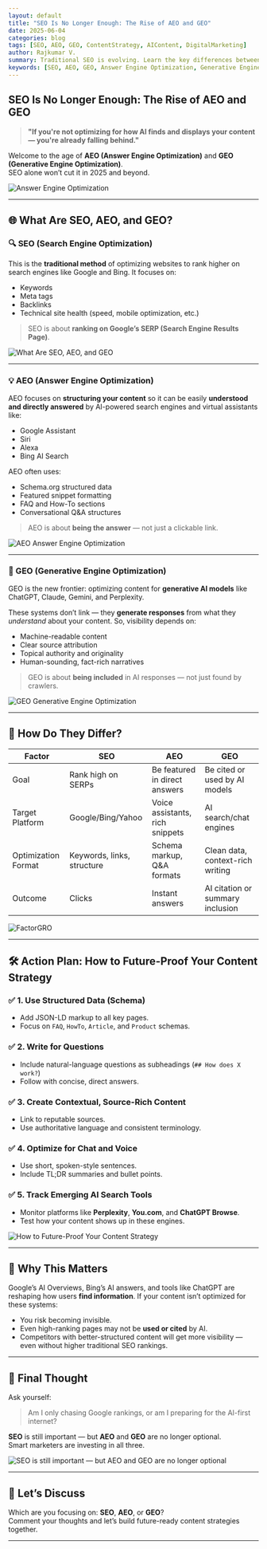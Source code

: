 ```yaml
---
layout: default
title: "SEO Is No Longer Enough: The Rise of AEO and GEO"
date: 2025-06-04
categories: blog
tags: [SEO, AEO, GEO, ContentStrategy, AIContent, DigitalMarketing]
author: Rajkumar V.
summary: Traditional SEO is evolving. Learn the key differences between SEO, AEO, and GEO — and how to adapt your content strategy for a world dominated by AI search and generative engines.
keywords: [SEO, AEO, GEO, Answer Engine Optimization, Generative Engine Optimization]
---
```


## SEO Is No Longer Enough: The Rise of AEO and GEO

> **"If you're not optimizing for how AI finds and displays your content — you're already falling behind."**

Welcome to the age of **AEO (Answer Engine Optimization)** and **GEO (Generative Engine Optimization)**.  
SEO alone won’t cut it in 2025 and beyond.

![Answer Engine Optimization](https://blogger.googleusercontent.com/img/a/AVvXsEgamLp_qJn-0GoX1h3OCK9H_PwxASNU_jmq4QOWjHGJLkvdVR0VtWTQsWDWotw7Ylal6RTM7II9_eh3JRT2b6Dche6C4-geO7beAK7FXM4KPiOj79IsobwcezGWzlbPHoa8YoYv1BiqITTCi2tutfrXVDHgvpPai-UNwf6Q-vMz1MWbsflwSIPu12J_jV0)

---

## 🌐 What Are SEO, AEO, and GEO?

### 🔍 SEO (Search Engine Optimization)
This is the **traditional method** of optimizing websites to rank higher on search engines like Google and Bing. It focuses on:
- Keywords
- Meta tags
- Backlinks
- Technical site health (speed, mobile optimization, etc.)

> SEO is about **ranking on Google’s SERP (Search Engine Results Page)**.

![What Are SEO, AEO, and GEO](https://blogger.googleusercontent.com/img/a/AVvXsEgh8AoE7bFWg0JDXli-sboDUTRFywsrhGl7WZBvoQmgOmNeK4M534U6LcDnXfNeiOW9lR1gC5nwTqgAI_w5XSBF04HpY1cuz31OIksEIciqSB_PqeHOdJOQKRkDdKOQpyt1h3IroXN4R-85C0_AwyGKNeTrzjkLnO-pEtubupMHI6FkWOGZSu3YjwcM1Xc=rw)

---

### 💡 AEO (Answer Engine Optimization)
AEO focuses on **structuring your content** so it can be easily **understood and directly answered** by AI-powered search engines and virtual assistants like:
- Google Assistant
- Siri
- Alexa
- Bing AI Search

AEO often uses:
- Schema.org structured data
- Featured snippet formatting
- FAQ and How-To sections
- Conversational Q&A structures

> AEO is about **being the answer** — not just a clickable link.

![AEO Answer Engine Optimization](https://blogger.googleusercontent.com/img/a/AVvXsEju1gi0gdvfzLf4ix9VY4zwXffMqosuMAAygmehs5l-JTZzkMnQL3EyJROa_8TVa-I1eXSNdUJPx67r2Uk1AU0d6OwpaRdM2OzEUivaXNSvltH4XiLoe1wffxWSmcKcqruvP5QAnOxf8vSoJbgjsPVqJgrXMX931YP4obw6L2VFL6BgAp8f_4G7qRxrOTk=rw)

---

### 🤖 GEO (Generative Engine Optimization)
GEO is the new frontier: optimizing content for **generative AI models** like ChatGPT, Claude, Gemini, and Perplexity.

These systems don’t link — they **generate responses** from what they *understand* about your content. So, visibility depends on:
- Machine-readable content
- Clear source attribution
- Topical authority and originality
- Human-sounding, fact-rich narratives

> GEO is about **being included** in AI responses — not just found by crawlers.

![GEO Generative Engine Optimization](https://blogger.googleusercontent.com/img/a/AVvXsEhI5hGOnOG1iEln4e4LY04kY2txz02pR_VjdVQA9vgmFs0wJgron8eWFi-aD6I2fMY56YUr77ELug5Mqx5o6c5TBbafAsL0SWhumzGpZWdA0vA6TWya8VKPfxBCtH9MYF7ENtDCb7PMJW9wj2XwdTivp4-WlGd_QNzSUmSYEJN6SlHAKJZM1Nz1NqpjFUk=rw)

---

## 🔁 How Do They Differ?

| Factor                | SEO                         | AEO                          | GEO                              |
|----------------------|-----------------------------|------------------------------|----------------------------------|
| Goal                 | Rank high on SERPs          | Be featured in direct answers| Be cited or used by AI models    |
| Target Platform      | Google/Bing/Yahoo           | Voice assistants, rich snippets | AI search/chat engines         |
| Optimization Format  | Keywords, links, structure  | Schema markup, Q&A formats   | Clean data, context-rich writing |
| Outcome              | Clicks                      | Instant answers              | AI citation or summary inclusion |

![FactorGRO](https://blogger.googleusercontent.com/img/a/AVvXsEifHDRnvNyLfwi4Mkb6XjJq8iu9IWbwAdQL75L6MvtCLWgoMVMhngCvF1V97eiIdkG09nqym9sFpfOLmpewYM9MBFmx4gZHWZiXn5i5iheYNDrxTZ1094ywDKYNHT9Zm44RcoCn9zbL_Pr3UPVqtUhFkQkXOoFCWaBaQcvbLYYITqjd3-tj2vOdU2E-sNI=rw)

---

## 🛠 Action Plan: How to Future-Proof Your Content Strategy

### ✅ 1. **Use Structured Data (Schema)**
- Add JSON-LD markup to all key pages.
- Focus on `FAQ`, `HowTo`, `Article`, and `Product` schemas.

### ✅ 2. **Write for Questions**
- Include natural-language questions as subheadings (`## How does X work?`)
- Follow with concise, direct answers.

### ✅ 3. **Create Contextual, Source-Rich Content**
- Link to reputable sources.
- Use authoritative language and consistent terminology.

### ✅ 4. **Optimize for Chat and Voice**
- Use short, spoken-style sentences.
- Include TL;DR summaries and bullet points.

### ✅ 5. **Track Emerging AI Search Tools**
- Monitor platforms like **Perplexity**, **You.com**, and **ChatGPT Browse**.
- Test how your content shows up in these engines.

![How to Future-Proof Your Content Strategy](https://blogger.googleusercontent.com/img/a/AVvXsEh2z3hpIECJQz6ASOtNO5AVF9Hb8smx4_J4cNbHTHlu75TsCyMvePPzFdOM4O1JSyWR82tnRZcFqcyghXFtykAJmUo10z66cJyLH4P4tYo19phnpdQqjp6e3hI5HwcjDOSGr8GIFqoZrXSs8T4PTu_BGXyfekb7Jy9EFJDJnumskTCU6Nxo6LsaMYSolk8=rw)

---

## 🧭 Why This Matters

Google’s AI Overviews, Bing’s AI answers, and tools like ChatGPT are reshaping how users **find information**. If your content isn’t optimized for these systems:
- You risk becoming invisible.
- Even high-ranking pages may not be **used or cited** by AI.
- Competitors with better-structured content will get more visibility — even without higher traditional SEO rankings.

---

## 🤔 Final Thought

Ask yourself:
> Am I only chasing Google rankings, or am I preparing for the AI-first internet?

**SEO** is still important — but **AEO** and **GEO** are no longer optional.  
Smart marketers are investing in all three.

![**SEO** is still important — but **AEO** and **GEO** are no longer optional](https://blogger.googleusercontent.com/img/a/AVvXsEjLZWjW2aW8vbz1ouiuqZyjSV-8XEu1B84-UEaOH8p9rzzT-BPk-wSmKhC6OgKJdulJMBlBbINfmnzdPVxrP73wU5t27HvHQVF67g9KkNv6hsoLJkR260VkiQ5okRGr8X57v4ajamIju5SRStj2yKDHXhjNXTXye3jCOKnbiBTpRiQ6pBbI2ffQpfEQi2k=rw)

---

## 💬 Let’s Discuss

Which are you focusing on: **SEO**, **AEO**, or **GEO**?  
Comment your thoughts and let’s build future-ready content strategies together.

---
